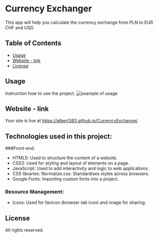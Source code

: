 # Currency Exchanger

This app will help you calculate the currency exchange from PLN to EUR CHF and USD.

## Table of Contents

- [Usage](#usage)
- [Website - link](#website)
- [License](#license)

## Usage
Instruction how to use the project.
![example of usage](https://i.ibb.co/YDLLmDF/currencyexchangeusage.gif)

## Website - link

Your site is live at https://albert383.github.io/CurrencyExchange/

## Technologies used in this project:
###Front-end:
- HTML5:
Used to structure the content of a website.
- CSS3:
Used for styling and layout of elements on a page.
- JavaScript:
Used to add interactivity and logic to web applications.
- CSS libraries:
Normalize.css: Standardises styles across browsers.
- Google Fonts:
Importing custom fonts into a project.
### Resource Management:
- Icons:
Used for favicon (browser tab icon) and image for sharing.
## License

All rights reserved.


